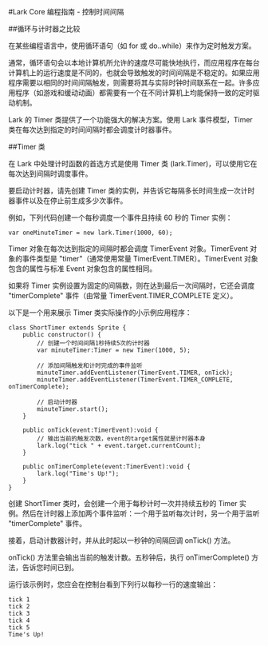 #Lark Core 编程指南 - 控制时间间隔

##循环与计时器之比较

在某些编程语言中，使用循环语句（如 for 或 do..while）来作为定时触发方案。

通常，循环语句会以本地计算机所允许的速度尽可能快地执行，而应用程序在每台计算机上的运行速度是不同的，也就会导致触发的时间间隔是不稳定的。如果应用程序需要以相同的时间间隔触发，则需要将其与实际时钟时间联系在一起。许多应用程序（如游戏和缓动动画）都需要有一个在不同计算机上均能保持一致的定时驱动机制。

Lark 的 Timer 类提供了一个功能强大的解决方案。使用 Lark 事件模型，Timer 类在每次达到指定的时间间隔时都会调度计时器事件。

##Timer 类

在 Lark 中处理计时函数的首选方式是使用 Timer 类 (lark.Timer)，可以使用它在每次达到间隔时调度事件。

要启动计时器，请先创建 Timer 类的实例，并告诉它每隔多长时间生成一次计时器事件以及在停止前生成多少次事件。

例如，下列代码创建一个每秒调度一个事件且持续 60 秒的 Timer 实例：

```
var oneMinuteTimer = new lark.Timer(1000, 60);
```

Timer 对象在每次达到指定的间隔时都会调度 TimerEvent 对象。TimerEvent 对象的事件类型是 "timer"（通常使用常量 TimerEvent.TIMER）。TimerEvent 对象包含的属性与标准 Event 对象包含的属性相同。

如果将 Timer 实例设置为固定的间隔数，则在达到最后一次间隔时，它还会调度 "timerComplete" 事件（由常量 TimerEvent.TIMER_COMPLETE 定义）。

以下是一个用来展示 Timer 类实际操作的小示例应用程序：

```
class ShortTimer extends Sprite {
    public constructor() {
        // 创建一个时间间隔1秒持续5次的计时器
        var minuteTimer:Timer = new Timer(1000, 5);

        // 添加间隔触发和计时完成的事件监听
        minuteTimer.addEventListener(TimerEvent.TIMER, onTick);
        minuteTimer.addEventListener(TimerEvent.TIMER_COMPLETE, onTimerComplete);

        // 启动计时器
        minuteTimer.start();
    }

    public onTick(event:TimerEvent):void {
        // 输出当前的触发次数，event的target属性就是计时器本身
        lark.log("tick " + event.target.currentCount);
    }

    public onTimerComplete(event:TimerEvent):void {
        lark.log("Time's Up!");
    }
} 
```
创建 ShortTimer 类时，会创建一个用于每秒计时一次并持续五秒的 Timer 实例。然后在计时器上添加两个事件监听：一个用于监听每次计时，另一个用于监听 "timerComplete" 事件。

接着，启动计数器计时，并从此时起以一秒钟的间隔回调 onTick() 方法。

onTick() 方法里会输出当前的触发计数。五秒钟后，执行 onTimerComplete() 方法，告诉您时间已到。

运行该示例时，您应会在控制台看到下列行以每秒一行的速度输出：

```
tick 1 
tick 2 
tick 3 
tick 4 
tick 5 
Time's Up!
```